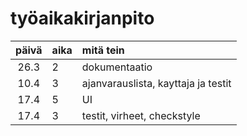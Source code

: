 # työaikakirjanpito

| päivä | aika | mitä tein  |
| :----:|:-----| :-----|
| 26.3  | 2    | dokumentaatio |
| 10.4  | 3    | ajanvarauslista, kayttaja ja testit|
| 17.4  | 5    | UI|
| 17.4  | 3    | testit, virheet, checkstyle |
